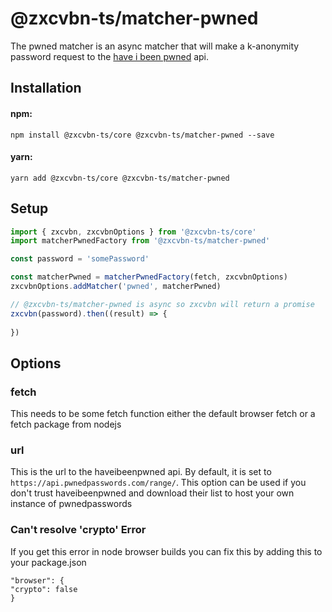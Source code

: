 # @zxcvbn-ts/matcher-pwned

The pwned matcher is an async matcher that will make a k-anonymity password request to the [have i been pwned](https://haveibeenpwned.com/) api.


## Installation

#### npm:

`npm install @zxcvbn-ts/core @zxcvbn-ts/matcher-pwned --save`

#### yarn:

`yarn add @zxcvbn-ts/core @zxcvbn-ts/matcher-pwned`

## Setup

```js
import { zxcvbn, zxcvbnOptions } from '@zxcvbn-ts/core'
import matcherPwnedFactory from '@zxcvbn-ts/matcher-pwned'

const password = 'somePassword'

const matcherPwned = matcherPwnedFactory(fetch, zxcvbnOptions)
zxcvbnOptions.addMatcher('pwned', matcherPwned)

// @zxcvbn-ts/matcher-pwned is async so zxcvbn will return a promise
zxcvbn(password).then((result) => {
  
})
```

## Options

### fetch
This needs to be some fetch function either the default browser fetch or a fetch package from nodejs

### url
This is the url to the haveibeenpwned api. By default, it is set to `https://api.pwnedpasswords.com/range/`.
This option can be used if you don't trust haveibeenpwned and download their list to host your own instance of pwnedpasswords

### Can't resolve 'crypto' Error

If you get this error in node browser builds you can fix this by adding this to your package.json
```
"browser": {
"crypto": false
}
```
